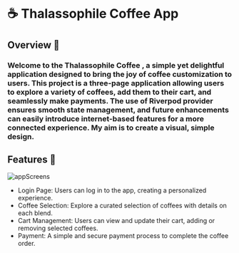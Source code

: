 # ☕️ Thalassophile Coffee  App

## Overview 🌟
### Welcome to the Thalassophile Coffee , a simple yet delightful application designed to bring the joy of coffee customization to users. This project is a three-page application allowing users to explore a variety of coffees, add them to their cart, and seamlessly make payments. The use of Riverpod provider ensures smooth state management, and future enhancements can easily introduce internet-based features for a more connected experience. My aim is to create a visual, simple design.

## Features 🚀
![appScreens](https://github.com/abdullaharslan01/ThalassophileCoffeeApp/assets/125302932/f8356f65-8104-4aed-9a60-1b0fefb7a7e2)

* Login Page: Users can log in to the app, creating a personalized experience.
* Coffee Selection: Explore a curated selection of coffees with details on each blend.
* Cart Management: Users can view and update their cart, adding or removing selected coffees.
* Payment: A simple and secure payment process to complete the coffee order.
